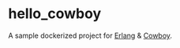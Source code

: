 # hello_cowboy

A sample dockerized project for [Erlang][] & [Cowboy][].

[Erlang]: https://www.erlang.org/
[Cowboy]: http://ninenines.eu/
